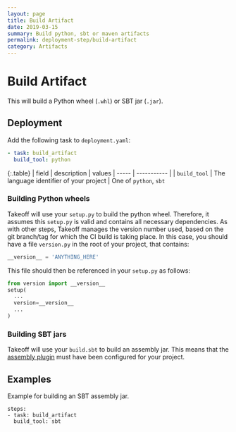 ```yaml
---
layout: page
title: Build Artifact
date: 2019-03-15
summary: Build python, sbt or maven artifacts
permalink: deployment-step/build-artifact
category: Artifacts
---
```


# Build Artifact

This will build a Python wheel (`.whl`) or SBT jar (`.jar`). 

## Deployment
Add the following task to ``deployment.yaml``:

```yaml
- task: build_artifact
  build_tool: python 
```

{:.table}
| field | description | values
| ----- | ----------- |
| `build_tool` | The language identifier of your project | One of `python`, `sbt`

### Building Python wheels
Takeoff will use your `setup.py` to build the python wheel. Therefore, it assumes this `setup.py` is valid and contains all necessary dependencies. As with other steps, Takeoff manages the version number used, based on the git branch/tag for which the CI build is taking place. In this case, you should have a file `version.py` in the root of your project, that contains:
```python
__version__ = 'ANYTHING_HERE'
``` 
This file should then be referenced in your `setup.py` as follows:
```python
from version import __version__
setup(
  ...
  version=__version__
  ...
)
```

### Building SBT jars
Takeoff will use your `build.sbt` to build an assembly jar. This means that the [assembly plugin](https://github.com/sbt/sbt-assembly) must have been configured for your project.

## Examples

Example for building an SBT assembly jar. 
```
steps:
- task: build_artifact
  build_tool: sbt
```
